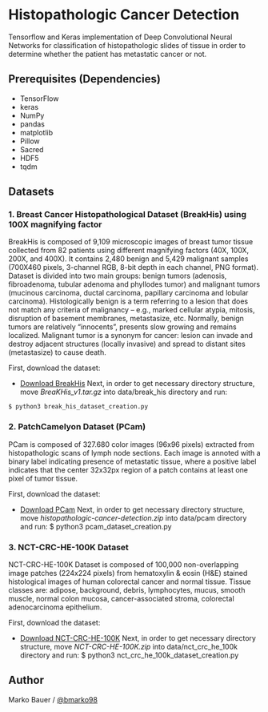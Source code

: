 # Histopathologic Cancer Detection

Tensorflow and Keras implementation of Deep Convolutional Neural Networks for classification of histopathologic slides of tissue in order to determine whether the patient has metastatic cancer or not.

## Prerequisites (Dependencies)

 - TensorFlow
 - keras
 - NumPy
 - pandas
 - matplotlib
 - Pillow
 - Sacred
 - HDF5
 - tqdm

## Datasets

### 1. Breast Cancer Histopathological Dataset (BreakHis) using 100X magnifying factor

BreakHis is composed of 9,109 microscopic images of breast tumor tissue collected from 82 patients using different magnifying factors (40X, 100X, 200X, and 400X). It contains 2,480 benign and 5,429 malignant samples (700X460 pixels, 3-channel RGB, 8-bit depth in each channel, PNG format).
Dataset is divided into two main groups: benign tumors (adenosis, fibroadenoma, tubular adenoma and phyllodes tumor) and malignant tumors (mucinous carcinoma, ductal carcinoma, papillary carcinoma and lobular carcinoma). Histologically benign is a term referring to a lesion that does not match any criteria of malignancy – e.g., marked cellular atypia, mitosis, disruption of basement membranes, metastasize, etc. Normally, benign tumors are relatively “innocents”, presents slow growing and remains localized. Malignant tumor is a synonym for cancer: lesion can invade and destroy adjacent structures (locally invasive) and spread to distant sites (metastasize) to cause death.

First, download the dataset:
 - [Download BreakHis](https://www.kaggle.com/ambarish/breakhis)
Next, in order to get necessary directory structure, move *BreaKHis_v1.tar.gz* into data/break_his directory and run:
```
$ python3 break_his_dataset_creation.py
```

### 2. PatchCamelyon Dataset (PCam)

PCam is composed of 327.680 color images (96x96 pixels) extracted from histopathologic scans of lymph node sections. Each image is annoted with a binary label indicating presence of metastatic tissue, where a positive label indicates that the center 32x32px region of a patch contains at least one pixel of tumor tissue.

First, download the dataset:
 - [Download PCam](https://www.kaggle.com/c/histopathologic-cancer-detection/data)
 Next, in order to get necessary directory structure, move *histopathologic-cancer-detection.zip* into data/pcam directory and run:
     $ python3 pcam_dataset_creation.py

### 3. NCT-CRC-HE-100K Dataset

NCT-CRC-HE-100K Dataset is composed of 100,000 non-overlapping image patches (224x224 pixels) from hematoxylin & eosin (H&E) stained histological images of human colorectal cancer and normal tissue.
Tissue classes are: adipose, background, debris, lymphocytes, mucus, smooth muscle, normal colon mucosa, cancer-associated stroma, colorectal adenocarcinoma epithelium.

First, download the dataset:
 - [Download NCT-CRC-HE-100K](https://zenodo.org/record/1214456#.Xk2d2-l7nqo)
 Next, in order to get necessary directory structure, move *NCT-CRC-HE-100K.zip* into data/nct_crc_he_100k directory and run:
     $ python3 nct_crc_he_100k_dataset_creation.py

## Author

Marko Bauer / [@bmarko98](https://github.com/bmarko98)

